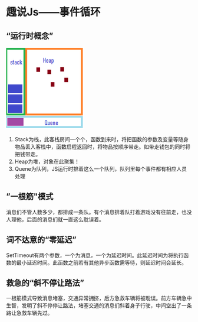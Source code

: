# 趣说Js——事件循环

## “运行时概念”

![ &#x53EF;&#x89C6;&#x5316;&#x63CF;&#x8FF0;&#xFF08;MDN&#xFF09;](../.gitbook/assets/wu-biao-ti.png)

1. Stack为栈，此客栈房间一个个，函数到来时，将把函数的参数及变量等随身物品丢入客栈中，函数启程返回时，将物品按顺序带走。如带走钱包的同时将把钱带走。
2. Heap为堆，对象在此聚集！
3. Quene为队列，JS运行时排着这么一个队列，队列里每个事件都有相应人员处理

## ”一根筋"模式

消息们不管人数多少，都排成一条队。有个消息排着队打着游戏没有往前走，也没人理他，后面的消息们就一直这么耽误着。

## **词不达意的“零延迟”**

SetTimeout有两个参数，一个为消息，一个为延迟时间。此延迟时间为将执行函数的最小延迟时间。此函数之前若有其他异步函数需等待，则延迟时间会延长。

## 救急的“斜不停让路法”

一根筋模式导致消息堵塞，交通异常拥挤，后方急救车辆将被耽误。前方车辆急中生智，发明了斜不停停让路法，堵塞交通的消息们斜着身子行驶，中间空出了一条路让急救车辆先过。

